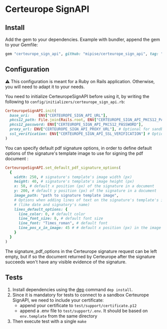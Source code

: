 # Certeurope SignAPI

## Install

Add the gem to your dependencies. Example with bundler, append the gem to your Gemfile:

```ruby
gem "certeurope_sign_api", github: "mipise/certeurope_sign_api", tag: "0.0.0"
```

## Configuration

:warning: This configuration is meant for a Ruby on Rails application. Otherwise, you will need to adapt it to your needs.

You need to initialize CerteuropeSignAPI before using it, by writing the following to `config/initializers/certeurope_sign_api.rb`:

```ruby
CerteuropeSignAPI.init(
  base_uri:    ENV["CERTEUROPE_SIGN_API_URL"],
  pkcs12_path: File.join(Rails.root, ENV["CERTEUROPE_SIGN_API_PKCS12_PATH"]),
  pkcs12_password: ENV["CERTEUROPE_SIGN_API_PKCS12_PASSWORD"],
  proxy_url: ENV["CERTEUROPE_SIGN_API_PROXY_URL"], # Optional for sandbox or static server IP, default: `nil`
  ssl_verification: ENV["CERTEUROPE_SIGN_API_SSL_VERIFICATION"] # Optional, default: `OpenSSL::SSL::VERIFY_PEER`, can be set to `OpenSSL::SSL::VERIFY_NONE` to disable it
)
```

You can specify default pdf signature options, in order to define default options of the signature's template image to use for signing the pdf document :

```ruby
CerteuropeSignAPI.set_default_pdf_signature_options(
  {
    width: 250, # signature's template's image width (px)
    height: 40, # signature's template's image height (px)
    x: 50, # default x position (px) of the signature in a document
    y: 200, # default y position (px) of the signature in a document
    image_path: "path to signature template image",
    # Options when adding lines of text on the signature's template's image
    # (like date and signatory's name)
    lines_default_options: {
      line_color: 0, # default color
      line_font_size: 8, # default font size
      line_font: "Times_roman", # default font
      line_pos_x_in_image: 45 # # default x position (px) in the image
    }
  }
)
```

The signature_pdf_options in the Certeurope signature request can be left empty, but if so the document returned by Certeurope after the signature succeeds won't have any visible evidence of the signature. 

## Tests

1. Install dependencies using the [dep](https://github.com/djanowski/dep/) command `dep install`.
2. Since it is mandatory for tests to connect to a sandbox Certeurope SignAPI, we need to include your certificate:
    - append your certificate to `test/support/certificate.p12`
    - append a .env file to `test/support/.env`. It should be based on `env.template` from the same directory
3. Then execute test with a single `make`
